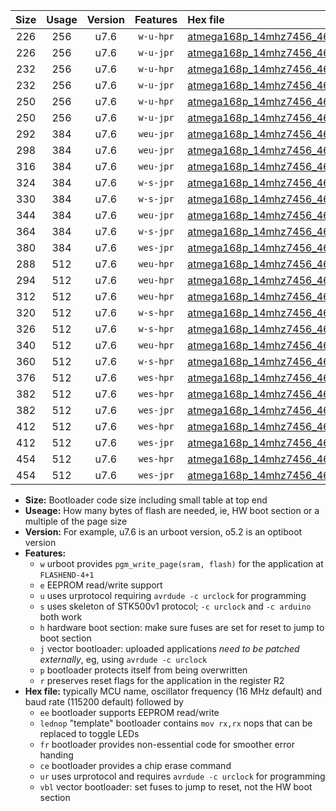 |Size|Usage|Version|Features|Hex file|
|:-:|:-:|:-:|:-:|:--|
|226|256|u7.6|`w-u-hpr`|[atmega168p_14mhz7456_460800bps_ur.hex](https://raw.githubusercontent.com/stefanrueger/urboot/main//atmega168p_14mhz7456_460800bps_ur.hex)|
|226|256|u7.6|`w-u-jpr`|[atmega168p_14mhz7456_460800bps_ur_vbl.hex](https://raw.githubusercontent.com/stefanrueger/urboot/main//atmega168p_14mhz7456_460800bps_ur_vbl.hex)|
|232|256|u7.6|`w-u-hpr`|[atmega168p_14mhz7456_460800bps_lednop_ur.hex](https://raw.githubusercontent.com/stefanrueger/urboot/main//atmega168p_14mhz7456_460800bps_lednop_ur.hex)|
|232|256|u7.6|`w-u-jpr`|[atmega168p_14mhz7456_460800bps_lednop_ur_vbl.hex](https://raw.githubusercontent.com/stefanrueger/urboot/main//atmega168p_14mhz7456_460800bps_lednop_ur_vbl.hex)|
|250|256|u7.6|`w-u-hpr`|[atmega168p_14mhz7456_460800bps_lednop_fr_ur.hex](https://raw.githubusercontent.com/stefanrueger/urboot/main//atmega168p_14mhz7456_460800bps_lednop_fr_ur.hex)|
|250|256|u7.6|`w-u-jpr`|[atmega168p_14mhz7456_460800bps_lednop_fr_ur_vbl.hex](https://raw.githubusercontent.com/stefanrueger/urboot/main//atmega168p_14mhz7456_460800bps_lednop_fr_ur_vbl.hex)|
|292|384|u7.6|`weu-jpr`|[atmega168p_14mhz7456_460800bps_ee_ur_vbl.hex](https://raw.githubusercontent.com/stefanrueger/urboot/main//atmega168p_14mhz7456_460800bps_ee_ur_vbl.hex)|
|298|384|u7.6|`weu-jpr`|[atmega168p_14mhz7456_460800bps_ee_lednop_ur_vbl.hex](https://raw.githubusercontent.com/stefanrueger/urboot/main//atmega168p_14mhz7456_460800bps_ee_lednop_ur_vbl.hex)|
|316|384|u7.6|`weu-jpr`|[atmega168p_14mhz7456_460800bps_ee_lednop_fr_ur_vbl.hex](https://raw.githubusercontent.com/stefanrueger/urboot/main//atmega168p_14mhz7456_460800bps_ee_lednop_fr_ur_vbl.hex)|
|324|384|u7.6|`w-s-jpr`|[atmega168p_14mhz7456_460800bps_vbl.hex](https://raw.githubusercontent.com/stefanrueger/urboot/main//atmega168p_14mhz7456_460800bps_vbl.hex)|
|330|384|u7.6|`w-s-jpr`|[atmega168p_14mhz7456_460800bps_lednop_vbl.hex](https://raw.githubusercontent.com/stefanrueger/urboot/main//atmega168p_14mhz7456_460800bps_lednop_vbl.hex)|
|344|384|u7.6|`weu-jpr`|[atmega168p_14mhz7456_460800bps_ee_lednop_fr_ce_ur_vbl.hex](https://raw.githubusercontent.com/stefanrueger/urboot/main//atmega168p_14mhz7456_460800bps_ee_lednop_fr_ce_ur_vbl.hex)|
|364|384|u7.6|`w-s-jpr`|[atmega168p_14mhz7456_460800bps_lednop_fr_vbl.hex](https://raw.githubusercontent.com/stefanrueger/urboot/main//atmega168p_14mhz7456_460800bps_lednop_fr_vbl.hex)|
|380|384|u7.6|`wes-jpr`|[atmega168p_14mhz7456_460800bps_ee_vbl.hex](https://raw.githubusercontent.com/stefanrueger/urboot/main//atmega168p_14mhz7456_460800bps_ee_vbl.hex)|
|288|512|u7.6|`weu-hpr`|[atmega168p_14mhz7456_460800bps_ee_ur.hex](https://raw.githubusercontent.com/stefanrueger/urboot/main//atmega168p_14mhz7456_460800bps_ee_ur.hex)|
|294|512|u7.6|`weu-hpr`|[atmega168p_14mhz7456_460800bps_ee_lednop_ur.hex](https://raw.githubusercontent.com/stefanrueger/urboot/main//atmega168p_14mhz7456_460800bps_ee_lednop_ur.hex)|
|312|512|u7.6|`weu-hpr`|[atmega168p_14mhz7456_460800bps_ee_lednop_fr_ur.hex](https://raw.githubusercontent.com/stefanrueger/urboot/main//atmega168p_14mhz7456_460800bps_ee_lednop_fr_ur.hex)|
|320|512|u7.6|`w-s-hpr`|[atmega168p_14mhz7456_460800bps.hex](https://raw.githubusercontent.com/stefanrueger/urboot/main//atmega168p_14mhz7456_460800bps.hex)|
|326|512|u7.6|`w-s-hpr`|[atmega168p_14mhz7456_460800bps_lednop.hex](https://raw.githubusercontent.com/stefanrueger/urboot/main//atmega168p_14mhz7456_460800bps_lednop.hex)|
|340|512|u7.6|`weu-hpr`|[atmega168p_14mhz7456_460800bps_ee_lednop_fr_ce_ur.hex](https://raw.githubusercontent.com/stefanrueger/urboot/main//atmega168p_14mhz7456_460800bps_ee_lednop_fr_ce_ur.hex)|
|360|512|u7.6|`w-s-hpr`|[atmega168p_14mhz7456_460800bps_lednop_fr.hex](https://raw.githubusercontent.com/stefanrueger/urboot/main//atmega168p_14mhz7456_460800bps_lednop_fr.hex)|
|376|512|u7.6|`wes-hpr`|[atmega168p_14mhz7456_460800bps_ee.hex](https://raw.githubusercontent.com/stefanrueger/urboot/main//atmega168p_14mhz7456_460800bps_ee.hex)|
|382|512|u7.6|`wes-hpr`|[atmega168p_14mhz7456_460800bps_ee_lednop.hex](https://raw.githubusercontent.com/stefanrueger/urboot/main//atmega168p_14mhz7456_460800bps_ee_lednop.hex)|
|382|512|u7.6|`wes-jpr`|[atmega168p_14mhz7456_460800bps_ee_lednop_vbl.hex](https://raw.githubusercontent.com/stefanrueger/urboot/main//atmega168p_14mhz7456_460800bps_ee_lednop_vbl.hex)|
|412|512|u7.6|`wes-hpr`|[atmega168p_14mhz7456_460800bps_ee_lednop_fr.hex](https://raw.githubusercontent.com/stefanrueger/urboot/main//atmega168p_14mhz7456_460800bps_ee_lednop_fr.hex)|
|412|512|u7.6|`wes-jpr`|[atmega168p_14mhz7456_460800bps_ee_lednop_fr_vbl.hex](https://raw.githubusercontent.com/stefanrueger/urboot/main//atmega168p_14mhz7456_460800bps_ee_lednop_fr_vbl.hex)|
|454|512|u7.6|`wes-hpr`|[atmega168p_14mhz7456_460800bps_ee_lednop_fr_ce.hex](https://raw.githubusercontent.com/stefanrueger/urboot/main//atmega168p_14mhz7456_460800bps_ee_lednop_fr_ce.hex)|
|454|512|u7.6|`wes-jpr`|[atmega168p_14mhz7456_460800bps_ee_lednop_fr_ce_vbl.hex](https://raw.githubusercontent.com/stefanrueger/urboot/main//atmega168p_14mhz7456_460800bps_ee_lednop_fr_ce_vbl.hex)|

- **Size:** Bootloader code size including small table at top end
- **Useage:** How many bytes of flash are needed, ie, HW boot section or a multiple of the page size
- **Version:** For example, u7.6 is an urboot version, o5.2 is an optiboot version
- **Features:**
  + `w` urboot provides `pgm_write_page(sram, flash)` for the application at `FLASHEND-4+1`
  + `e` EEPROM read/write support
  + `u` uses urprotocol requiring `avrdude -c urclock` for programming
  + `s` uses skeleton of STK500v1 protocol; `-c urclock` and `-c arduino` both work
  + `h` hardware boot section: make sure fuses are set for reset to jump to boot section
  + `j` vector bootloader: uploaded applications *need to be patched externally*, eg, using `avrdude -c urclock`
  + `p` bootloader protects itself from being overwritten
  + `r` preserves reset flags for the application in the register R2
- **Hex file:** typically MCU name, oscillator frequency (16 MHz default) and baud rate (115200 default) followed by
  + `ee` bootloader supports EEPROM read/write
  + `lednop` "template" bootloader contains `mov rx,rx` nops that can be replaced to toggle LEDs
  + `fr` bootloader provides non-essential code for smoother error handing
  + `ce` bootloader provides a chip erase command
  + `ur` uses urprotocol and requires `avrdude -c urclock` for programming
  + `vbl` vector bootloader: set fuses to jump to reset, not the HW boot section
